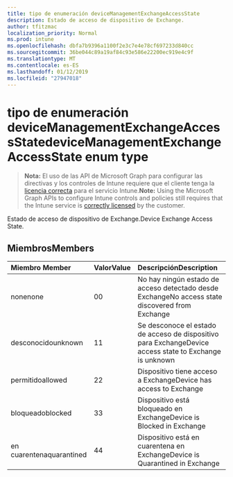```yaml
---
title: tipo de enumeración deviceManagementExchangeAccessState
description: Estado de acceso de dispositivo de Exchange.
author: tfitzmac
localization_priority: Normal
ms.prod: intune
ms.openlocfilehash: dbfa7b9396a1100f2e3c7e4e78cf697233d840cc
ms.sourcegitcommit: 36be044c89a19af84c93e586e22200ec919e4c9f
ms.translationtype: MT
ms.contentlocale: es-ES
ms.lasthandoff: 01/12/2019
ms.locfileid: "27947018"
---
```

# <a name="devicemanagementexchangeaccessstate-enum-type"></a><span data-ttu-id="a2e13-103">tipo de enumeración deviceManagementExchangeAccessState</span><span class="sxs-lookup"><span data-stu-id="a2e13-103">deviceManagementExchangeAccessState enum type</span></span>

> <span data-ttu-id="a2e13-104">**Nota:** El uso de las API de Microsoft Graph para configurar las directivas y los controles de Intune requiere que el cliente tenga la [licencia correcta](https://go.microsoft.com/fwlink/?linkid=839381) para el servicio Intune.</span><span class="sxs-lookup"><span data-stu-id="a2e13-104">**Note:** Using the Microsoft Graph APIs to configure Intune controls and policies still requires that the Intune service is [correctly licensed](https://go.microsoft.com/fwlink/?linkid=839381) by the customer.</span></span>

<span data-ttu-id="a2e13-105">Estado de acceso de dispositivo de Exchange.</span><span class="sxs-lookup"><span data-stu-id="a2e13-105">Device Exchange Access State.</span></span>
## <a name="members"></a><span data-ttu-id="a2e13-106">Miembros</span><span class="sxs-lookup"><span data-stu-id="a2e13-106">Members</span></span>
|<span data-ttu-id="a2e13-107">Miembro	</span><span class="sxs-lookup"><span data-stu-id="a2e13-107">Member</span></span>|<span data-ttu-id="a2e13-108">Valor</span><span class="sxs-lookup"><span data-stu-id="a2e13-108">Value</span></span>|<span data-ttu-id="a2e13-109">Descripción</span><span class="sxs-lookup"><span data-stu-id="a2e13-109">Description</span></span>|
|:---|:---|:---|
|<span data-ttu-id="a2e13-110">none</span><span class="sxs-lookup"><span data-stu-id="a2e13-110">none</span></span>|<span data-ttu-id="a2e13-111">0</span><span class="sxs-lookup"><span data-stu-id="a2e13-111">0</span></span>|<span data-ttu-id="a2e13-112">No hay ningún estado de acceso detectado desde Exchange</span><span class="sxs-lookup"><span data-stu-id="a2e13-112">No access state discovered from Exchange</span></span>|
|<span data-ttu-id="a2e13-113">desconocido</span><span class="sxs-lookup"><span data-stu-id="a2e13-113">unknown</span></span>|<span data-ttu-id="a2e13-114">1</span><span class="sxs-lookup"><span data-stu-id="a2e13-114">1</span></span>|<span data-ttu-id="a2e13-115">Se desconoce el estado de acceso de dispositivo para Exchange</span><span class="sxs-lookup"><span data-stu-id="a2e13-115">Device access state to Exchange is unknown</span></span>|
|<span data-ttu-id="a2e13-116">permitido</span><span class="sxs-lookup"><span data-stu-id="a2e13-116">allowed</span></span>|<span data-ttu-id="a2e13-117">2</span><span class="sxs-lookup"><span data-stu-id="a2e13-117">2</span></span>|<span data-ttu-id="a2e13-118">Dispositivo tiene acceso a Exchange</span><span class="sxs-lookup"><span data-stu-id="a2e13-118">Device has access to Exchange</span></span>|
|<span data-ttu-id="a2e13-119">bloqueado</span><span class="sxs-lookup"><span data-stu-id="a2e13-119">blocked</span></span>|<span data-ttu-id="a2e13-120">3</span><span class="sxs-lookup"><span data-stu-id="a2e13-120">3</span></span>|<span data-ttu-id="a2e13-121">Dispositivo está bloqueado en Exchange</span><span class="sxs-lookup"><span data-stu-id="a2e13-121">Device is Blocked in Exchange</span></span>|
|<span data-ttu-id="a2e13-122">en cuarentena</span><span class="sxs-lookup"><span data-stu-id="a2e13-122">quarantined</span></span>|<span data-ttu-id="a2e13-123">4</span><span class="sxs-lookup"><span data-stu-id="a2e13-123">4</span></span>|<span data-ttu-id="a2e13-124">Dispositivo está en cuarentena en Exchange</span><span class="sxs-lookup"><span data-stu-id="a2e13-124">Device is Quarantined in Exchange</span></span>|



